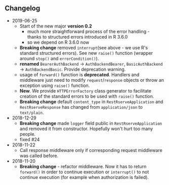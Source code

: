 ## Changelog

* 2019-06-25
    * Start of the new major **version 0.2**
      - much more straightforward process of the error handling - thanks to structured errors introduced in R 3.6.0
      - so we depend on R 3.6.0 now
    * **Breaking change** removed `interrupt`(see above - we use R's standard structured errors). See new `raise()` function (wrapper around `stop()` and `errorCondition()`).
    * **renamed** `BearerAuthBackend` -> `AuthBackendBearer`, `BasicAuthBackend` -> `AuthBackendBasic`. Provide deprecation warning.
    * usage of `forward()` function is **deprecated**. Handlers and middleware just need to modify `request`/`response` objects or throw an exception using `raise()` function.
    * **New**. We provide `HTTPErrorFactory` class generator to facilitate creation of the standard errors to be used with `raise()` function.
    * **Breaking change** default `content_type` in `RestRserveApplication` and `RestRserveResponse` has changed from `application/json` to `text/plain`.
* 2018-12-29
    * **Breaking change** made `logger` field public in `RestRserveApplication` and removed it from constructor. Hopefully won't hurt too many people.
    * fixed #24
* 2018-11-22
    * Call response middleware only if corresponding request middleware was called before.
* 2018-11-20
    * **Breaking change** - refactor middleware. Now it has to return `forward()` in order to continue execution or `interrupt()` to not continue execution (for example when authorization is failed).
